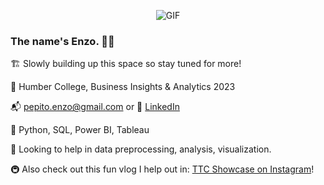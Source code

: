 <p align = "center">
<img alt="GIF" src="https://giphy.com/gifs/mrw-top-escalator-Nx0rz3jtxtEre" description="test"/>
</p>

### The name's Enzo. 👋🏼
🏗 Slowly building up this space so stay tuned for more!

🏫 Humber College, Business Insights & Analytics 2023

📬 pepito.enzo@gmail.com or 🔗 [LinkedIn](https://www.linkedin.com/in/enzopepito/)

🌱 Python, SQL, Power BI, Tableau

💬 Looking to help in data preprocessing, analysis, visualization.

🚇 Also check out this fun vlog I help out in: [TTC Showcase on Instagram](https://www.instagram.com/ttcshowcase/)!

<!--
**EnzoPepito/EnzoPepito** is a ✨ _special_ ✨ repository because its `README.md` (this file) appears on your GitHub profile.

Here are some ideas to get you started:

- 🔭 I’m currently working on ...
- 🌱 I’m currently learning ...
- 👯 I’m looking to collaborate on ...
- 🤔 I’m looking for help with ...
- 💬 Ask me about ...
- 📫 How to reach me: ...
- 😄 Pronouns: ...
- ⚡ Fun fact: ...
-->
